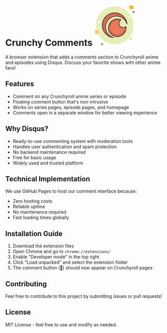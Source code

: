 # Crunchy Comments <img src="src/icons/icon128.png" alt="logo"/>

A browser extension that adds a comments section to Crunchyroll anime and episodes using Disqus. Discuss your favorite shows with other anime fans!

## Features
- Comment on any Crunchyroll anime series or episode
- Floating comment button that's non-intrusive
- Works on series pages, episode pages, and homepage
- Comments open in a separate window for better viewing experience

## Why Disqus?
- Ready-to-use commenting system with moderation tools
- Handles user authentication and spam protection
- No backend maintenance required
- Free for basic usage
- Widely used and trusted platform

## Technical Implementation
We use GitHub Pages to host our comment interface because:
- Zero hosting costs
- Reliable uptime
- No maintenance required
- Fast loading times globally

## Installation Guide
1. Download the extension files
2. Open Chrome and go to `chrome://extensions/`
3. Enable "Developer mode" in the top right
4. Click "Load unpacked" and select the extension folder
5. The comment button (💬) should now appear on Crunchyroll pages

## Contributing
Feel free to contribute to this project by submitting issues or pull requests!

## License
MIT License - feel free to use and modify as needed.
